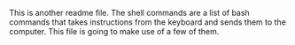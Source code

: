 This is another readme file. The shell commands are a list of bash commands that takes instructions from the keyboard and sends them to the computer. This file is going to make use of a few of them.
